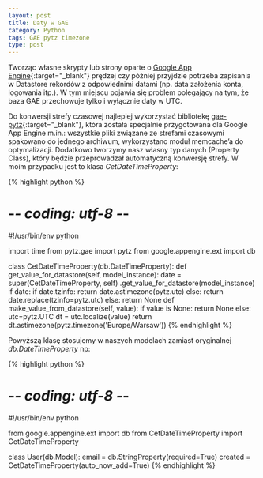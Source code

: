 ```yaml
---
layout: post
title: Daty w GAE
category: Python 
tags: GAE pytz timezone
type: post
---
```

Tworząc własne skrypty lub strony oparte o [Google App Engine](https://developers.google.com/appengine/){:target="_blank"} prędzej czy później przyjdzie potrzeba zapisania w Datastore rekordów z odpowiednimi datami (np. data założenia konta, logowania itp.). W tym miejscu pojawia się problem polegający na tym, że baza GAE przechowuje tylko i wyłącznie daty w UTC.

Do konwersji strefy czasowej najlepiej wykorzystać bibliotekę [gae-pytz](http://code.google.com/p/gae-pytz/){:target="_blank"}, która została specjalnie przygotowana dla Google App Engine m.in.: wszystkie pliki związane ze strefami czasowymi spakowano do jednego archiwum, wykorzystano moduł memcache’a do optymalizacji. Dodatkowo tworzymy nasz własny typ danych (Property Class), który będzie przeprowadzał automatyczną konwersję strefy. 
W moim przypadku jest to klasa _CetDateTimeProperty_:

{% highlight python %}
# -*- coding: utf-8 -*-
#!/usr/bin/env python

import time
from pytz.gae import pytz
from google.appengine.ext import db

class CetDateTimeProperty(db.DateTimeProperty):
	def get_value_for_datastore(self, model_instance):
		date = super(CetDateTimeProperty, self)
			.get_value_for_datastore(model_instance)
		if date:
			if date.tzinfo:
				return date.astimezone(pytz.utc)
			else:
				return date.replace(tzinfo=pytz.utc)
		else:
  			return None
  	def make_value_from_datastore(self, value):
		if value is None:
			return None
		else:
			utc=pytz.UTC
			dt = utc.localize(value)
			return dt.astimezone(pytz.timezone('Europe/Warsaw'))
{% endhighlight %}

Powyższą klasę stosujemy w naszych modelach zamiast oryginalnej _db.DateTimeProperty_ np:

{% highlight python %}
# -*- coding: utf-8 -*-
#!/usr/bin/env python

from google.appengine.ext import db
from CetDateTimeProperty import CetDateTimeProperty

class User(db.Model):
	email = db.StringProperty(required=True)
	created = CetDateTimeProperty(auto_now_add=True)
{% endhighlight %}
